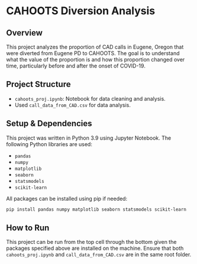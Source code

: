 # CAHOOTS Diversion Analysis

## Overview
This project analyzes the proportion of CAD calls in Eugene, Oregon that were diverted from Eugene PD to CAHOOTS. The goal is to understand what the value of the proportion is and how this proportion changed over time, particularly before and after the onset of COVID-19.

## Project Structure
- `cahoots_proj.ipynb`: Notebook for data cleaning and analysis.
- Used `call_data_from_CAD.csv` for data analysis.

## Setup & Dependencies
This project was written in Python 3.9 using Jupyter Notebook. The following Python libraries are used:

- `pandas`
- `numpy`
- `matplotlib`
- `seaborn`
- `statsmodels`
- `scikit-learn`

All packages can be installed using pip if needed:
```bash
pip install pandas numpy matplotlib seaborn statsmodels scikit-learn
```
## How to Run
This project can be run from the top cell through the bottom given the packages specified above are installed on the machine. Ensure that both `cahoots_proj.ipynb` and `call_data_from_CAD.csv` are in the same root folder.
